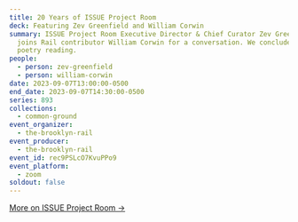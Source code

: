 ```yaml
---
title: 20 Years of ISSUE Project Room
deck: Featuring Zev Greenfield and William Corwin
summary: ISSUE Project Room Executive Director & Chief Curator Zev Greenfield
  joins Rail contributor William Corwin for a conversation. We conclude with a
  poetry reading.
people:
  - person: zev-greenfield
  - person: william-corwin
date: 2023-09-07T13:00:00-0500
end_date: 2023-09-07T14:30:00-0500
series: 893
collections:
  - common-ground
event_organizer:
  - the-brooklyn-rail
event_producer:
  - the-brooklyn-rail
event_id: rec9PSLcO7KvuPPo9
event_platform:
  - zoom
soldout: false
---
```

[M﻿ore on ISSUE Project Room →](https://issueprojectroom.org/)